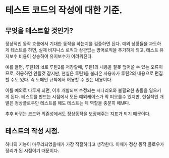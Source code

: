 # 테스트 코드의 작성에 대한 기준.

## 무엇을 테스트할 것인가?
정상적인 동작 흐름에서 기대한 동작을 하는지를 검증하면 된다.
예외 상황들을 과도하게 테스트를 하면,
실제 비지니스 로직과 상관없는 방어로직을 추가하게 되고,
테스트 유지보수 비용이 상승하여 유지보수가 어려워진다.

예를 들면, 루틴1의 id로 루틴2를 저장할때, 
루틴1의 내용을 잘못 덮어쓸 수 있는 오류이므로, 허용하면 안될것 같지만,
현실은 루틴1을 불러온 사용자가 루틴2의 내용으로 편집할 수도 있다.
즉 도메인 규칙에서 허용할 수 있는 내용이다.

이를 예외로 다루게 되면, 이후 개발되며 수정되는 시나리오와 불필요한 충돌을 일으키게 된다.
테스트를 만드는 시점에서 모든 예외케이스가 막 떠오를수 있지만,
현실적인 개발은 정상플로우만 테스트를 해도 테스트는 제 역할을 충분히 해낸다.

추후 바뀌는 코드와 의존성에서도 정상동작을 보장해주는 지표가 되기 때문이다.


## 테스트의 작성 시점.
하나의 기능이 마무리되었을때가 가장 적절하다고 생각한다.
이때가 정상 동작 플로우가 정리가 된 시점이기 때문이다.